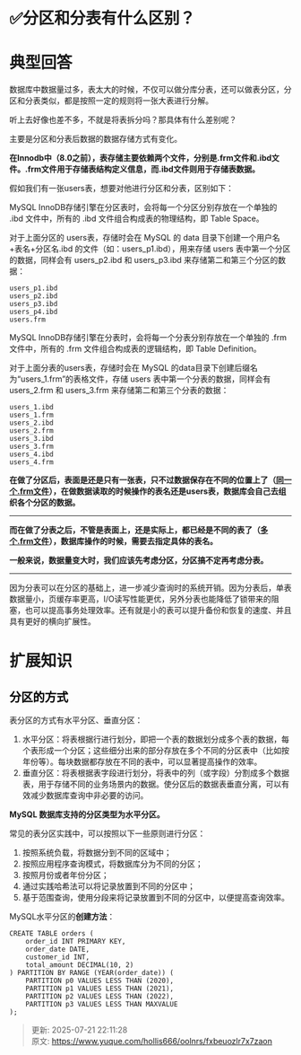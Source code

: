 # ✅分区和分表有什么区别？

# 典型回答


数据库中数据量过多，表太大的时候，不仅可以做分库分表，还可以做表分区，分区和分表类似，都是按照一定的规则将一张大表进行分解。



听上去好像也差不多，不就是将表拆分吗？那具体有什么差别呢？



主要是分区和分表后数据的数据存储方式有变化。



**在Innodb中（8.0之前），表存储主要依赖两个文件，分别是.frm文件和.ibd文件。.frm文件用于存储表结构定义信息，而.ibd文件则用于存储表数据。**



假如我们有一张users表，想要对他进行分区和分表，区别如下：



MySQL InnoDB存储引擎在分区表时，会将每一个分区分别存放在一个单独的 .ibd 文件中，所有的 .ibd 文件组合构成表的物理结构，即 Table Space。



对于上面分区的 users表，存储时会在 MySQL 的 data 目录下创建一个用户名+表名+分区名.ibd 的文件（如：users_p1.ibd），用来存储 users 表中第一个分区的数据，同样会有 users_p2.ibd 和 users_p3.ibd 来存储第二和第三个分区的数据：



```plain
users_p1.ibd
users_p2.ibd
users_p3.ibd
users_p4.ibd
users.frm
```



MySQL InnoDB存储引擎在分表时，会将每一个分表分别存放在一个单独的 .frm 文件中，所有的 .frm 文件组合构成表的逻辑结构，即 Table Definition。



对于上面分表的users表，存储时会在 MySQL 的data目录下创建后缀名为“users_1.frm”的表格文件，存储 users 表中第一个分表的数据，同样会有 users_2.frm 和 users_3.frm 来存储第二和第三个分表的数据：



```plain
users_1.ibd
users_1.frm
users_2.ibd
users_2.frm
users_3.ibd
users_3.frm
users_4.ibd
users_4.frm
```



**在做了分区后，表面是还是只有一张表，只不过数据保存在不同的位置上了（****<u>同一个.frm文件</u>****），在做数据读取的时候操作的表名还是users表，数据库会自己去组织各个分区的数据。**

****

**而在做了分表之后，不管是表面上，还是实际上，都已经是不同的表了（****<u>多个.frm文件</u>****），数据库操作的时候，需要去指定具体的表名。**



**一般来说，数据量变大时，我们应该先考虑分区，分区搞不定再考虑分表。**

****

因为分表可以在分区的基础上，进一步减少查询时的系统开销。因为分表后，单表数据量小，页缓存率更高，I/O读写性能更优，另外分表也能降低了锁带来的阻塞，也可以提高事务处理效率。还有就是小的表可以提升备份和恢复的速度、并且具有更好的横向扩展性。

<font style="color:rgb(55, 65, 81);background-color:rgb(247, 247, 248);"></font>

# 扩展知识


## **<font style="color:rgb(0, 0, 0);">分区的方式</font>**
表分区的方式有水平分区、垂直分区：

1. 水平分区：将表根据行进行划分，即把一个表的数据划分成多个表的数据，每个表形成一个分区；这些细分出来的部分存放在多个不同的分区表中（比如按年份等）。每块数据都存放在不同的表中，可以显著提高操作的效率。
2. 垂直分区：将表根据表字段进行划分，将表中的列（或字段）分割成多个数据表，用于存储不同的业务场景内的数据。使分区后的数据表垂直分离，可以有效减少数据库查询中非必要的访问。



**MySQL 数据库支持的分区类型为水平分区。**

**<font style="color:rgb(51, 51, 51);"></font>**

**<font style="color:rgb(51, 51, 51);"></font>**

常见的表分区实践中，可以按照以下一些原则进行分区：

**<font style="color:rgb(51, 51, 51);"></font>**

1. 按照系统负载，将数据分到不同的区域中；
2. 按照应用程序查询模式，将数据库分为不同的分区；
3. 按照月份或者年份分区；
4. 通过实践哈希法可以将记录放置到不同的分区中；
5. 基于范围查询，使用分段来将记录放置到不同的分区中，以便提高查询效率。





MySQL水平分区的**创建方法**：



```plain
CREATE TABLE orders (
    order_id INT PRIMARY KEY,
    order_date DATE,
    customer_id INT,
    total_amount DECIMAL(10, 2)
) PARTITION BY RANGE (YEAR(order_date)) (
    PARTITION p0 VALUES LESS THAN (2020),
    PARTITION p1 VALUES LESS THAN (2021),
    PARTITION p2 VALUES LESS THAN (2022),
    PARTITION p3 VALUES LESS THAN MAXVALUE
);
```





> 更新: 2025-07-21 22:11:28  
> 原文: <https://www.yuque.com/hollis666/oolnrs/fxbeuozlr7x7zaon>
